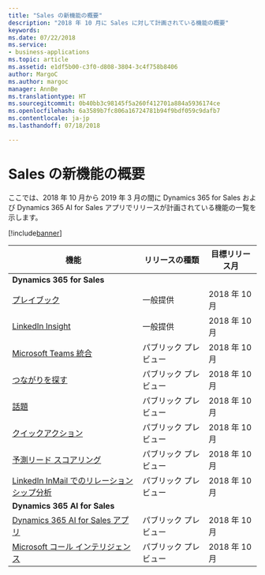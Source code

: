```yaml
---
title: "Sales の新機能の概要"
description: "2018 年 10 月に Sales に対して計画されている機能の概要"
keywords: 
ms.date: 07/22/2018
ms.service:
- business-applications
ms.topic: article
ms.assetid: e1df5b00-c3f0-d808-3804-3c4f758b8406
author: MargoC
ms.author: margoc
manager: AnnBe
ms.translationtype: HT
ms.sourcegitcommit: 0b40bb3c98145f5a260f412701a884a5936174ce
ms.openlocfilehash: 6a3589b7fc806a16724781b94f9bdf059c9dafb7
ms.contentlocale: ja-jp
ms.lasthandoff: 07/18/2018

---
```


# <a name="summary-of-whats-new-in-sales"></a>Sales の新機能の概要

ここでは、2018 年 10 月から 2019 年 3 月の間に Dynamics 365 for Sales および Dynamics 365 AI for Sales アプリでリリースが計画されている機能の一覧を示します。 

[!include[banner](../../includes/banner.md)]

| 機能                                                              | リリースの種類   | 目標リリース月 |
|----------------------------------------------------------------------|----------------|----------------------|
| **Dynamics 365 for Sales**                                                                                                    | 
| [プレイブック](empower-sellers-with-playbooks.md)                       | 一般提供             | 2018 年 10 月          |
| [LinkedIn Insight](linkedin-insights.md)                          | 一般提供           | 2018 年 10 月          |
| [Microsoft Teams 統合](collaborate-with-microsoft-teams.md) | パブリック プレビュー | 2018 年 10 月          |
| [つながりを探す](who-knows-whom.md)                          | パブリック プレビュー          | 2018 年 10 月          |
| [話題](talking-points.md)                          | パブリック プレビュー          | 2018 年 10 月          |
| [クイックアクション](quick-actions.md)                          | パブリック プレビュー          | 2018 年 10 月          |
| [予測リード スコアリング](predictive-lead-scoring.md)                          | パブリック プレビュー          | 2018 年 10 月          |
| [LinkedIn InMail でのリレーションシップ分析](relationship-analytics-with-linkedin-inmail.md) | パブリック プレビュー | 2018 年 10 月 |
| **Dynamics 365 AI for Sales**                                                                                           |
| [Dynamics 365 AI for Sales アプリ](dynamics-365-ai-sales-app.md)     | パブリック プレビュー  | 2018 年 10 月            |
| [Microsoft コール インテリジェンス](call-intelligence-sales-app.md)     | パブリック プレビュー  | 2018 年 10 月            |



